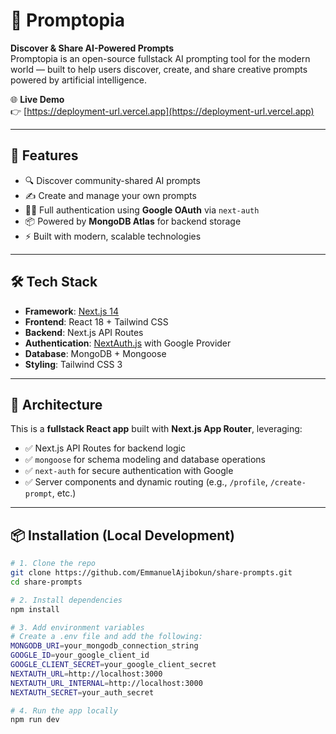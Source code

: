 # 🧠 Promptopia

**Discover & Share AI-Powered Prompts**  
Promptopia is an open-source fullstack AI prompting tool for the modern world — built to help users discover, create, and share creative prompts powered by artificial intelligence.

🌐 **Live Demo**  
👉 [https://deployment-url.vercel.app](https://deployment-url.vercel.app)

---

## 🚀 Features

- 🔍 Discover community-shared AI prompts
- ✍️ Create and manage your own prompts
- 🧑‍💻 Full authentication using **Google OAuth** via `next-auth`
- 📦 Powered by **MongoDB Atlas** for backend storage
- ⚡ Built with modern, scalable technologies

---

## 🛠 Tech Stack

- **Framework**: [Next.js 14](https://nextjs.org/)
- **Frontend**: React 18 + Tailwind CSS
- **Backend**: Next.js API Routes
- **Authentication**: [NextAuth.js](https://next-auth.js.org/) with Google Provider
- **Database**: MongoDB + Mongoose
- **Styling**: Tailwind CSS 3

---

## 🧩 Architecture

This is a **fullstack React app** built with **Next.js App Router**, leveraging:

- ✅ Next.js API Routes for backend logic
- ✅ `mongoose` for schema modeling and database operations
- ✅ `next-auth` for secure authentication with Google
- ✅ Server components and dynamic routing (e.g., `/profile`, `/create-prompt`, etc.)

---

## 📦 Installation (Local Development)

```bash
# 1. Clone the repo
git clone https://github.com/EmmanuelAjibokun/share-prompts.git
cd share-prompts

# 2. Install dependencies
npm install

# 3. Add environment variables
# Create a .env file and add the following:
MONGODB_URI=your_mongodb_connection_string
GOOGLE_ID=your_google_client_id
GOOGLE_CLIENT_SECRET=your_google_client_secret
NEXTAUTH_URL=http://localhost:3000
NEXTAUTH_URL_INTERNAL=http://localhost:3000
NEXTAUTH_SECRET=your_auth_secret

# 4. Run the app locally
npm run dev
